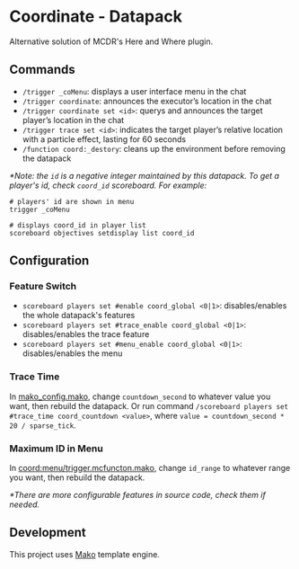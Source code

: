# Coordinate - Datapack

Alternative solution of MCDR's Here and Where plugin.

## Commands

- `/trigger _coMenu`: displays a user interface menu in the chat
- `/trigger coordinate`: announces the executor’s location in the chat
- `/trigger coordinate set <id>`: querys and announces the target player’s location in the chat
- `/trigger trace set <id>`: indicates the target player’s relative location with a particle effect, lasting for 60 seconds
- `/function coord:_destory`: cleans up the environment before removing the datapack

*\*Note: the `id` is a negative integer maintained by this datapack. To get a player's id, check `coord_id` scoreboard. For example:*

```mcfunction
# players' id are shown in menu
trigger _coMenu
```

```mcfunction
# displays coord_id in player list
scoreboard objectives setdisplay list coord_id
```

## Configuration

### Feature Switch

- `scoreboard players set #enable coord_global <0|1>`: disables/enables the whole datapack's features
- `scoreboard players set #trace_enable coord_global <0|1>`: disables/enables the trace feature
- `scoreboard players set #menu_enable coord_global <0|1>`: disables/enables the menu

### Trace Time

In [mako_config.mako](./template/coord/functions/mako_config.mako), change `countdown_second` to whatever value you want, then rebuild the datapack. Or run command `/scoreboard players set #trace_time coord_countdown <value>`, where `value = countdown_second * 20 / sparse_tick`.

### Maximum ID in Menu

In [coord:menu/trigger.mcfuncton.mako](./template/coord/functions/menu/trigger.mcfunction.mako), change `id_range` to whatever range you want, then rebuild the datapack.

*\*There are more configurable features in source code, check them if needed.*

## Development

This project uses [Mako](https://www.makotemplates.org/) template engine.
